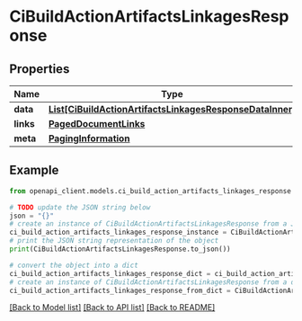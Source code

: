 # CiBuildActionArtifactsLinkagesResponse


## Properties

Name | Type | Description | Notes
------------ | ------------- | ------------- | -------------
**data** | [**List[CiBuildActionArtifactsLinkagesResponseDataInner]**](CiBuildActionArtifactsLinkagesResponseDataInner.md) |  | 
**links** | [**PagedDocumentLinks**](PagedDocumentLinks.md) |  | 
**meta** | [**PagingInformation**](PagingInformation.md) |  | [optional] 

## Example

```python
from openapi_client.models.ci_build_action_artifacts_linkages_response import CiBuildActionArtifactsLinkagesResponse

# TODO update the JSON string below
json = "{}"
# create an instance of CiBuildActionArtifactsLinkagesResponse from a JSON string
ci_build_action_artifacts_linkages_response_instance = CiBuildActionArtifactsLinkagesResponse.from_json(json)
# print the JSON string representation of the object
print(CiBuildActionArtifactsLinkagesResponse.to_json())

# convert the object into a dict
ci_build_action_artifacts_linkages_response_dict = ci_build_action_artifacts_linkages_response_instance.to_dict()
# create an instance of CiBuildActionArtifactsLinkagesResponse from a dict
ci_build_action_artifacts_linkages_response_from_dict = CiBuildActionArtifactsLinkagesResponse.from_dict(ci_build_action_artifacts_linkages_response_dict)
```
[[Back to Model list]](../README.md#documentation-for-models) [[Back to API list]](../README.md#documentation-for-api-endpoints) [[Back to README]](../README.md)


